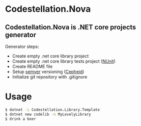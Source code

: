 # Codestellation.Nova

## Codestellation.Nova is .NET core projects generator

Generator steps:
* Create empty .net core library project
* Create empty .net core library tests project ([NUnit](http://nunit.org))
* Create README file
* Setup [semver](http://semver.org) versioning ([Cepheid](https://github.com/Codestellation/Cepheid))
* Initialize git repository with .gitignore



# Usage

```bash
$ dotnet -i Codestellation.Library.Template
$ dotnet new codelib -n MyLovelyLibrary
$ drink a beer
```